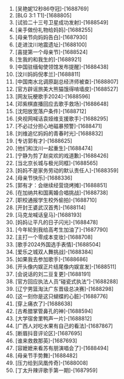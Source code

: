 
1. [吴艳妮12秒86夺冠]-[1688769]
1. [BLG 3:1 T1]-[1688805]
1. [试验二十三号卫星成功发射]-[1688549]
1. [亲手做份礼物给妈妈]-[1688255]
1. [母亲节向妈妈告白]-[1687930]
1. [走进汶川地震遗址]-[1688100]
1. [喜提第一个母亲节]-[1688524]
1. [生我的和我生的]-[1688921]
1. [中国驻缅甸使领馆发布提醒]-[1688438]
1. [汶川妈妈倪孝兰]-[1688811]
1. [中国南水北调原副总经济师被查]-[1688807]
1. [官方辟谣旅美大熊猫饿得啃墙皮]-[1688527]
1. [网友玩梗歌手2024]-[1688596]
1. [邓紫棋直播回应去歌手救场]-[1688648]
1. [沈阳放宽落户条件]-[1688712]
1. [央视网喊话袁娅维支援歌手]-[1688295]
1. [不必过分担心地磁暴预警]-[1688471]
1. [刘维追忆妈妈的青春时光]-[1688832]
1. [专访郭有才]-[1688625]
1. [他们和汶川一起重生]-[1688474]
1. [宁静为剪了赵奕欢的戏道歉]-[1688426]
1. [当北京长城与极光同框]-[1688565]
1. [妈妈不是家务劳动的默认责任人]-[1688359]
1. [母亲节快乐]-[1688336]
1. [郭有才：会继续经营烧烤摊]-[1688851]
1. [在加纳共和国离婚合唱挑战]-[1688738]
1. [职校通报学生校外偷拍]-[1688710]
1. [开封王婆武汉首秀]-[1688114]
1. [马克龙喊话皇马]-[1688193]
1. [妈妈让平凡的日子闪光]-[1688478]
1. [今年轮到我给高考生加油了]-[1687790]
1. [主打一个零成本变妆]-[1688708]
1. [歌手2024外国选手表情]-[1688504]
1. [爱乐之城双人舞挑战]-[1688384]
1. [如果我去参加歌手]-[1688686]
1. [开头像内娱正片结尾像内娱宣发]-[1688511]
1. [会说话的刘二豆复更]-[1688191]
1. [官方回应执法人员“碰瓷式执法”]-[1688288]
1. [辽宁男篮淘汰广东晋级总决赛]-[1688298]
1. [这一刻你是这只蝴蝶的心脏]-[1688776]
1. [穿上痛衣了]-[1688638]
1. [古希腊掌管鼻孔的神]-[1688594]
1. [大学宿舍里鸭声一片]-[1688812]
1. [广西人对吃水果有自己的看法]-[1687867]
1. [断眉抖音评论区]-[1687695]
1. [谁来救救那英]-[1687693]
1. [容嬷嬷来看苏有朋演唱会了]-[1688494]
1. [母亲节手势舞]-[1688482]
1. [压力给到凤凰传奇]-[1688008]
1. [丁太升辣评歌手第一期]-[1687959]
